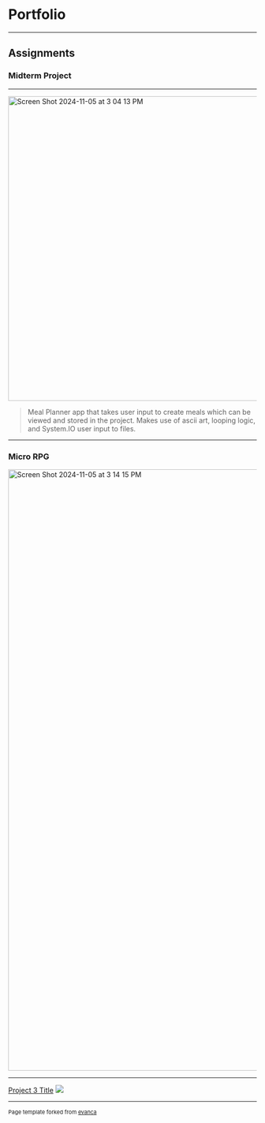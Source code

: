 # Portfolio

---

## Assignments

### Midterm Project
---

<img width="618" alt="Screen Shot 2024-11-05 at 3 04 13 PM" src="https://github.com/user-attachments/assets/0914d66c-da20-4f5e-9f00-2c9e5a0d80ea"
/>

> Meal Planner app that takes user input to create meals which can be viewed and stored in the project. Makes use of ascii art, looping logic, and System.IO user input to files.
---
### Micro RPG
<img width="1220" alt="Screen Shot 2024-11-05 at 3 14 15 PM" src="https://github.com/user-attachments/assets/d0cfbb97-a64c-4c46-a5aa-359f083584bd">

> 
---
[Project 3 Title](http://example.com/)
<img src="images/dummy_thumbnail.jpg?raw=true"/>

---


<p style="font-size:11px">Page template forked from <a href="https://github.com/evanca/quick-portfolio">evanca</a></p>
<!-- Remove above link if you don't want to attibute -->
